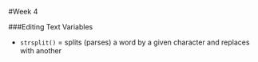 #Week 4

###Editing Text Variables
* `strsplit()` = splits (parses) a word by a given character and replaces with another 
